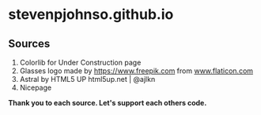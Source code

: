 # stevenpjohnso.github.io
## Sources
  1. Colorlib for Under Construction page
  2. Glasses logo made by https://www.freepik.com from www.flaticon.com
  3. Astral by HTML5 UP html5up.net | @ajlkn
  4. Nicepage

  **Thank you to each source. Let's support each others code.**
